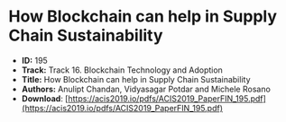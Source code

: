 # How Blockchain can help in Supply Chain Sustainability

- **ID:** 195
- **Track:** Track 16. Blockchain Technology and Adoption
- **Title:** How Blockchain can help in Supply Chain Sustainability
- **Authors:** Anulipt Chandan, Vidyasagar Potdar and Michele Rosano
- **Download**: [https://acis2019.io/pdfs/ACIS2019_PaperFIN_195.pdf](https://acis2019.io/pdfs/ACIS2019_PaperFIN_195.pdf)